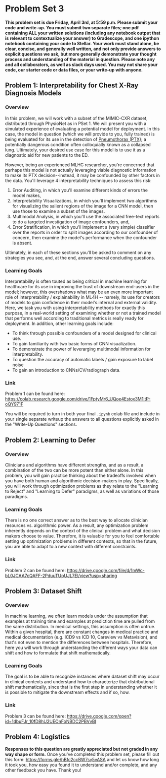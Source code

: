 # Problem Set 3

**This problem set is due Friday, April 3rd, at 5:59 p.m. Please submit your code and write-up. You must
submit two separate files; one pdf containing ALL your written solutions (including any notebook output that
is relevant to contextualize your answer) to Gradescope, and one ipython notebook containing your code to Stellar. Your work must stand
alone, be clear, concise, and generally well written, and not only provide answers to explicit questions we
ask, but more generally demonstrate your thought process and understanding of the material in question. Please
note any and all collaborators, as well as slack days used. You may not share your code, our starter code or
data files, or your write-up with anyone.**

## Problem 1: Interpretability for Chest X-Ray Diagnosis Models
### Overview

In this problem, we will work with a subset of the MIMIC-CXR dataset, distributed through PhysioNet as in
PSet 1. We will present you with a simulated experience of evaluating a potential model for deployment. In
this case, the model in question (which we will provide to you, fully trained) is being evaluated for its use
in the detection of [Pneumothorax (PTX)](https://en.wikipedia.org/wiki/Pneumothorax); a potentially dangerous
condition often colloquially known as a collapsed lung. Ultimately, your desired use case for this model is to
use it as a diagnostic aid for new patients to the ED.

However, being an experienced MLHC researcher, you're concerned that perhaps this model is not actually
leveraging viable diagnostic information to make its PTX decision--instead, it may be confounded by other
factors in the data. You'll leverage 4 interpretability techniques to assess this risk:
  1. Error Auditing, in which you'll examine different kinds of errors the model makes,
  2. Interpretability Visualizations, in which you'll implement two algorithms for visualizing the salient
     regions of the image for a CNN model, then use those to examine a subset of the images.
  3. Multimodal Analysis, in which you'll use the associated free-text reports to do a targeted investigation
     of image confounders, and,
  4. Error Stratification, in which you'll implement a (very simple) classifier over the reports in order to
     split images according to our confounder of concern, then examine the model's performance when the
     confounder is absent.

Ultimately, in each of these sections you'll be asked to comment on any strategies you see, and, at the end,
answer several concluding questions.

### Learning Goals
Interpretability is often touted as being critical in machine learning for healthcare for its use in improving
the trust of downstream end-users in the model; however, this overshadows what may be an even more important
role of interpretability / explainability in ML4H -- namely, its use for creators of models to gain confidence
in their model's internal and external validity. Here, we task you with using interpretability methods for
exactly this purpose, in a real-world setting of examining whether or not a trained model that performs well
according to traditional metrics is really ready for deployment. In addition, other learning goals include:
  * To think through possible confounders of a model designed for clinical use.
  * To gain familiarity with two basic forms of CNN visualization.
  * To demonstrate the power of leverarging multimodal information for interpretability.
  * To question the accuracy of automatic labels / gain exposure to label noise
  * To gain an introduction to CNNs/CV/radiograph data.

### Link
Problem 1 can be found here: https://colab.research.google.com/drive/1FptyMr6_UQoe4Estox3M1ltP-oQY971F

You will be required to turn in both your final `.ipynb` colab file and include in your single separate writeup
the answers to all questions explicitly asked in the "Write-Up Questions" sections.

## Problem 2: Learning to Defer
### Overview

Clinicians and algorithms have different strengths, and as a result, a combination of the two can be more
potent than either alone. In this problem, you will gain practice thinking about the tradeoffs involved when
you have both human and algorithmic decision-makers in play. Specifically, you will work through optimization
problems as they relate to the "Learning to Reject" and "Learning to Defer" paradigms, as well as variations
of those paradigms. 

### Learning Goals
There is no one correct answer as to the best way to allocate clinician resources vs. algorithmic power. As a
result, any optimization problem inherently depends on the context of the clinical problem and what decision
makers choose to value. Therefore, it is valuable for you to feel comfortable setting up optimization problems
in different contexts, so that in the future, you are able to adapt to a new context with different
constraints. 

### Link
Problem 2 can be found here: https://drive.google.com/file/d/1mWc-bL0JCAA7cQAFF-2PduuTUpUJL7El/view?usp=sharing

## Problem 3: Dataset Shift
### Overview
In machine learning, we often learn models under the assumption that examples at training time and examples at
prediction time are pulled from the same distribution. In medical settings, this assumption is often untrue.
Within a given hospital, there are constant changes in medical practice and medical documentation (e.g. ICD9
vs ICD 10, Careview vs Metavision), and that's not even to mention the differences between hospitals.
Therefore, here you will work through understanding the different ways your data can shift and how to
formulate that shift mathematically. 

### Learning Goals
The goal is to be able to recognize instances where dataset shift may occur in clinical contexts and
understand how to characterize that distributional shift mathematically, since that is the first step in
understanding whether it is possible to mitigate the downstream effects and if so, how. 

### Link
Problem 3 can be found here: https://drive.google.com/open?id=1dbuFJr_10fD8hU2UEOnFoNBDC2PBVvBl

## Problem 4: Logistics
**Responses to this question are greatly appreciated but not graded in any way shape or form.**
Once you've completed this problem set, please fill out this form: https://forms.gle/hBfc2ccBW7sy5vASA and let
us know how long it took you, how easy you found it to understand and/or complete, and any other feedback you
have. Thank you!
